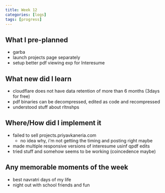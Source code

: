 ```yaml
---
title: Week 12
categories: [logs]
tags: [progress]
---
```


## What I pre-planned

- garba
- launch projects page separately
- setup better pdf viewing exp for Interesume

## What new did I learn

- cloudflare does not have data retention of more than 6 months (3days for free)
- pdf binaries can be decompressed, edited as code and recompressed
- understood stuff about rltnshps

## Where/How did I implement it

- failed to sell projects.priyavkaneria.com
  - no idea why, i'm not getting the timing and posting right maybe
- made multiple responsive versions of interesume usinf qpdf edits
- tried stuff and somehow seems to be working (coincedence maybe)

## Any memorable moments of the week

- best navratri days of my life
- night out with school friends and fun